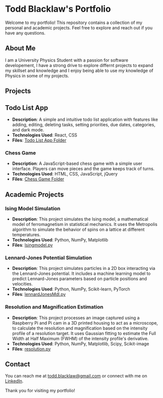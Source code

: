 # Todd Blacklaw's Portfolio

Welcome to my portfolio! This repository contains a collection of my personal and academic projects. Feel free to explore and reach out if you have any questions.

## About Me

I am a University Physics Student with a passion for software developement, I have a strong drive to explore differnt projects to expand my skillset and knowledge and I enjoy being able to use my knowledge of Physics in some of my projects. 

## Projects

## Todo List App

- **Description**: A simple and intuitive todo list application with features like adding, editing, deleting tasks, setting priorities, due dates, categories, and dark mode.
- **Technologies Used**: React, CSS
- **Files**: [Todo List App Folder](personal/todo-app)

### Chess Game

- **Description**: A JavaScript-based chess game with a simple user interface. Players can move pieces and the game keeps track of turns.
- **Technologies Used**: HTML, CSS, JavaScript, jQuery
- **Files**: [Chess Game Folder](personal/chess-app)

## Academic Projects

### Ising Model Simulation

- **Description**: This project simulates the Ising model, a mathematical model of ferromagnetism in statistical mechanics. It uses the Metropolis algorithm to simulate the behavior of spins on a lattice at different temperatures.
- **Technologies Used**: Python, NumPy, Matplotlib
- **Files**: [Isingmodel.py](academic/isingmodel.py)

### Lennard-Jones Potential Simulation

- **Description**: This project simulates particles in a 2D box interacting via the Lennard-Jones potential. It includes a machine learning model to predict Lennard-Jones parameters based on particle positions and velocities.
- **Technologies Used**: Python, NumPy, Scikit-learn, PyTorch
- **Files**: [lennardJonesMdl.py](academic/lennardJonesMdl.py)

### Resolution and Magnification Estimation

- **Description**: This project processes an image captured using a Raspberry Pi and Pi cam in a 3D printed housing to act as a microscope, to calculate the resolution and magnification based on the intensity profile of a resolution target. It uses Gaussian fitting to estimate the Full Width at Half Maximum (FWHM) of the intensity profile's derivative.
- **Technologies Used**: Python, NumPy, Matplotlib, Scipy, Scikit-image
- **Files**: [resolution.py](academic/resolution.py)

## Contact

You can reach me at todd.blacklaw@gmail.com or connect with me on [LinkedIn](https://www.linkedin.com/in/todd-blacklaw/).

Thank you for visiting my portfolio!

